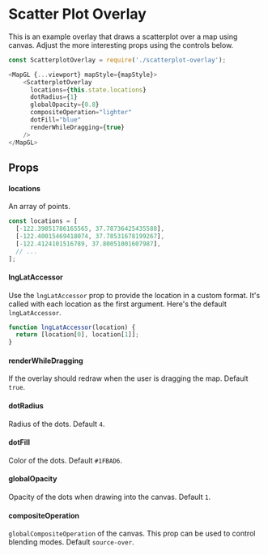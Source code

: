 # Scatter Plot Overlay

This is an example overlay that draws a scatterplot over a map using canvas. Adjust the more interesting props using the controls below.


```js
const ScatterplotOverlay = require('./scatterplot-overlay');

<MapGL {...viewport} mapStyle={mapStyle}>
    <ScatterplotOverlay
      locations={this.state.locations}
      dotRadius={1}
      globalOpacity={0.8}
      compositeOperation="lighter"
      dotFill="blue"
      renderWhileDragging={true}
    />
</MapGL>
```

## Props

#### locations
An array of points.

```js
const locations = [
  [-122.39851786165565, 37.78736425435588],
  [-122.40015469418074, 37.78531678199267],
  [-122.4124101516789, 37.80051001607987],
  // ...
];
```

#### lngLatAccessor

Use the `lngLatAccessor` prop to provide the location in a custom format. It's called with each location as the first argument. Here's the default `lngLatAccessor`.

```js
function lngLatAccessor(location) {
  return [location[0], location[1]];
}
```

#### renderWhileDragging

If the overlay should redraw when the user is dragging the map. Default `true`.

#### dotRadius

Radius of the dots. Default `4`.

#### dotFill

Color of the dots. Default `#1FBAD6`.

#### globalOpacity

Opacity of the dots when drawing into the canvas. Default `1`.

#### compositeOperation

`globalCompositeOperation` of the canvas. This prop can be used to control blending modes.
Default `source-over`.
